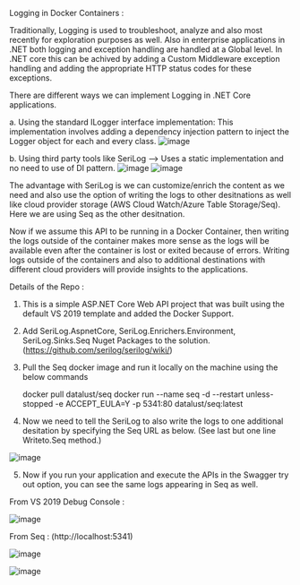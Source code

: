 	
  Logging in Docker Containers :
  
  Traditionally, Logging is used to troubleshoot, analyze and also most recently for exploration purposes as well. Also in enterprise applications in .NET both logging and 
  exception handling are handled at a Global level. In .NET core this can be achived by adding a Custom Middleware exception handling and adding the appropriate HTTP status codes 
  for these exceptions.
  
  There are different ways we can implement Logging in .NET Core applications.
  
  a. Using the standard ILogger interface implementation: This implementation involves adding a dependency injection pattern to inject the Logger object for each and every class.
  ![image](https://user-images.githubusercontent.com/50028950/143679317-1db1cc00-476b-4f3c-815b-4c22b05cf265.png)

  b. Using third party tools like SeriLog --> Uses a static implementation and no need to use of DI pattern.
  ![image](https://user-images.githubusercontent.com/50028950/143679347-a9d13c56-efd0-4285-888e-9bdb4d8c5ce5.png)
  ![image](https://user-images.githubusercontent.com/50028950/143679355-175eb0af-dd5b-4830-b097-8a818cfbb679.png)
 
 The advantage with SeriLog is we can customize/enrich the content as we need and also use the option of writing the logs to other desitnations as well like cloud provider storage (AWS Cloud Watch/Azure Table Storage/Seq). Here we are using Seq as the other desitnation.
  
 Now if we assume this API to be running in a Docker Container, then writing the logs outside of the container makes more sense as the logs will be available even after the container is lost or exited because of errors. Writing logs outside of the containers and also to additional destinations with different cloud providers will provide insights to the applications. 

Details of the Repo :

1. This is a simple ASP.NET Core Web API project that was built using the default VS 2019 template and added the Docker Support.
2. Add SeriLog.AspnetCore, SeriLog.Enrichers.Environment, SeriLog.Sinks.Seq Nuget Packages to the solution. (https://github.com/serilog/serilog/wiki/)
3. Pull the Seq docker image and run it locally on the machine using the below commands


    docker pull datalust/seq
    docker run --name seq -d --restart unless-stopped -e ACCEPT_EULA=Y -p 5341:80 datalust/seq:latest
    
    
 4. Now we need to tell the SeriLog to also write the logs to one additional desitation by specifying the Seq URL as below. (See last but one line Writeto.Seq method.)
 
 ![image](https://user-images.githubusercontent.com/50028950/143679557-ace35575-42cd-45d3-aa20-0d7423647e36.png)
 
 
 
 5. Now if you run your application and execute the APIs in the Swagger try out option, you can see the same logs appearing in Seq as well.
 
 From VS 2019 Debug Console : 
 
 ![image](https://user-images.githubusercontent.com/50028950/143679730-6f676742-a755-4674-9a95-672fc1fdbe03.png)
 
 From Seq : (http://localhost:5341)
 
 
 ![image](https://user-images.githubusercontent.com/50028950/143679778-9771b19a-ebf8-4a7e-a798-2cc6d4ae4076.png)
 


 ![image](https://user-images.githubusercontent.com/50028950/143679684-aa12eacd-5684-4bf0-9da5-0fb31ab01331.png)



  
  
  
  

